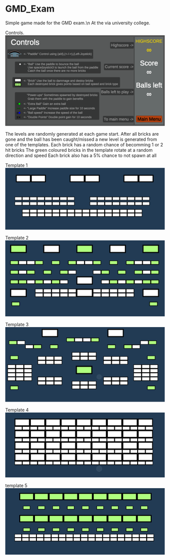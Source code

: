 # GMD_Exam

Simple game made for the GMD exam.\n
At the via university college.

Controls.
![Alt Text](https://raw.githubusercontent.com/Notenboom/GMD_Exam/main/LevelTemplates/Controls.PNG)

The levels are randomly generated at each game start.
After all bricks are gone and the ball has been caught/missed a new level is generated from one of the templates.
Each brick has a random chance of becomming 1 or 2 hit bricks
The green coloured bricks in the template rotate at a random direction and speed
Each brick also has a 5% chance to not spawn at all

Template 1
![Alt Text](https://raw.githubusercontent.com/Notenboom/GMD_Exam/main/LevelTemplates/Level_Template_0.PNG)

Template 2
![Alt Text](https://raw.githubusercontent.com/Notenboom/GMD_Exam/main/LevelTemplates/Level_Template_1.PNG)

Template 3
![Alt Text](https://raw.githubusercontent.com/Notenboom/GMD_Exam/main/LevelTemplates/Level_Template_2.PNG)

Template 4
![Alt Text](https://raw.githubusercontent.com/Notenboom/GMD_Exam/main/LevelTemplates/Level_Template_3.PNG)

template 5
![Alt Text](https://raw.githubusercontent.com/Notenboom/GMD_Exam/main/LevelTemplates/Level_Template_4.PNG)
